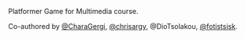 Platformer Game for Multimedia course.

Co-authored by [@CharaGergi](https://github.com/CharaGergi), [@chrisargy](https://github.com/chrisargy), @DioTsolakou, [@fotistsisk](https://github.com/fotistsisk).
